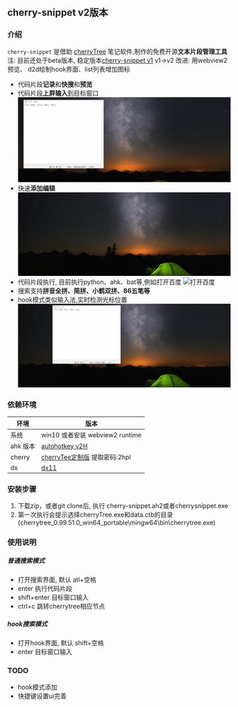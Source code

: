 ## cherry-snippet v2版本

### 介绍
`cherry-snippet` 是借助 [cherryTree](https://www.giuspen.com/cherrytree/) 笔记软件,制作的免费开源**文本片段管理工具**
注: 目前还处于beta版本, 稳定版本[cherry-snippet v1](https://github.com/sxzxs/cherry-snippet)
v1->v2 改进: 用webview2预览、 d2d绘制hook界面、list列表增加图标
* 代码片段**记录**和**快搜**和**预览**
* 代码片段**上屏输入**到目标窗口
![展示](./picture/sample.gif)
* 快速**添加编辑**
![编辑](./picture/edit.gif)
* 代码片段执行, 目前执行python、ahk、bat等,例如打开百度
![打开百度](./picture/open_baidu.gif)
* 搜索支持**拼音全拼、简拼、小鹤双拼、86五笔等**
* hook模式类似输入法,实时检测光标位置
![hook](./picture/HOOK.gif)

### 依赖环境
|环境|版本|
|-|-|
|系统|win10 或者安装 webview2 runtime|
|ahk 版本| [autohotkey v2H](https://github.com/thqby/AutoHotkey_H/releases)|
|cherry|[cherryTee定制版](https://pan.baidu.com/s/1romeZMHpUX9SPxnD5ZWtlw?pwd=2hpl) 提取密码:2hpl
|dx| [dx11](https://zhangyue667.lanzouh.com/DirectXRepairEnhanced)|

### 安装步骤
1. 下载zip，或者git clone后, 执行 cherry-snippet.ah2或者cherrysnippet.exe
2. 第一次执行会提示选择cherryTree.exe和data.ctb的目录(cherrytree_0.99.51.0_win64_portable\mingw64\bin\cherrytree.exe)

### 使用说明
##### 普通搜索模式
* 打开搜索界面, 默认 atl+空格
* enter 执行代码片段
* shift+enter 目标窗口输入
* ctrl+c 跳转cherrytree相应节点

##### hook搜索模式
* 打开hook界面, 默认 shift+空格
* enter 目标窗口输入

### TODO
* hook模式添加
* 快捷键设置ui完善